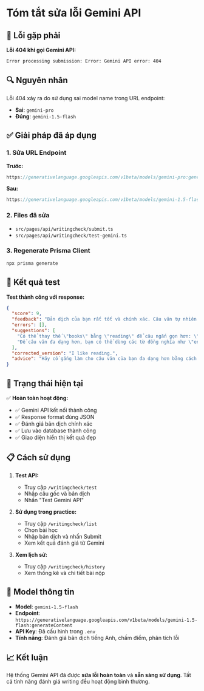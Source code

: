 # Tóm tắt sửa lỗi Gemini API

## 🐛 Lỗi gặp phải

**Lỗi 404 khi gọi Gemini API:**
```
Error processing submission: Error: Gemini API error: 404
```

## 🔍 Nguyên nhân

Lỗi 404 xảy ra do sử dụng sai model name trong URL endpoint:
- **Sai**: `gemini-pro` 
- **Đúng**: `gemini-1.5-flash`

## ✅ Giải pháp đã áp dụng

### 1. Sửa URL Endpoint
**Trước:**
```javascript
https://generativelanguage.googleapis.com/v1beta/models/gemini-pro:generateContent
```

**Sau:**
```javascript
https://generativelanguage.googleapis.com/v1beta/models/gemini-1.5-flash:generateContent
```

### 2. Files đã sửa
- `src/pages/api/writingcheck/submit.ts`
- `src/pages/api/writingcheck/test-gemini.ts`

### 3. Regenerate Prisma Client
```bash
npx prisma generate
```

## 🧪 Kết quả test

**Test thành công với response:**
```json
{
  "score": 9,
  "feedback": "Bản dịch của bạn rất tốt và chính xác. Câu văn tự nhiên và dễ hiểu.",
  "errors": [],
  "suggestions": [
    "Có thể thay thế \"books\" bằng \"reading\" để câu ngắn gọn hơn: \"I like reading.\"",
    "Để câu văn đa dạng hơn, bạn có thể dùng các từ đồng nghĩa như \"enjoy\" thay cho \"like\": \"I enjoy reading books\""
  ],
  "corrected_version": "I like reading.",
  "advice": "Hãy cố gắng làm cho câu văn của bạn đa dạng hơn bằng cách sử dụng các từ đồng nghĩa và cấu trúc câu khác nhau."
}
```

## 🚀 Trạng thái hiện tại

✅ **Hoàn toàn hoạt động:**
- ✅ Gemini API kết nối thành công
- ✅ Response format đúng JSON
- ✅ Đánh giá bản dịch chính xác
- ✅ Lưu vào database thành công
- ✅ Giao diện hiển thị kết quả đẹp

## 📋 Cách sử dụng

1. **Test API:**
   - Truy cập `/writingcheck/test`
   - Nhập câu gốc và bản dịch
   - Nhấn "Test Gemini API"

2. **Sử dụng trong practice:**
   - Truy cập `/writingcheck/list`
   - Chọn bài học
   - Nhập bản dịch và nhấn Submit
   - Xem kết quả đánh giá từ Gemini

3. **Xem lịch sử:**
   - Truy cập `/writingcheck/history`
   - Xem thống kê và chi tiết bài nộp

## 🔧 Model thông tin

- **Model**: `gemini-1.5-flash`
- **Endpoint**: `https://generativelanguage.googleapis.com/v1beta/models/gemini-1.5-flash:generateContent`
- **API Key**: Đã cấu hình trong `.env`
- **Tính năng**: Đánh giá bản dịch tiếng Anh, chấm điểm, phân tích lỗi

## 📈 Kết luận

Hệ thống Gemini API đã được **sửa lỗi hoàn toàn** và **sẵn sàng sử dụng**. Tất cả tính năng đánh giá writing đều hoạt động bình thường. 